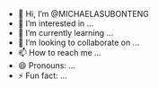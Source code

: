- 👋 Hi, I’m @MICHAELASUBONTENG
- 👀 I’m interested in ...
- 🌱 I’m currently learning ...
- 💞️ I’m looking to collaborate on ...
- 📫 How to reach me ...
- 😄 Pronouns: ...
- ⚡ Fun fact: ...

<!---
MICHAELASUBONTENG/MICHAELASUBONTENG is a ✨ special ✨ repository because its `README.md` (this file) appears on your GitHub profile.
You can click the Preview link to take a look at your changes.
--->
